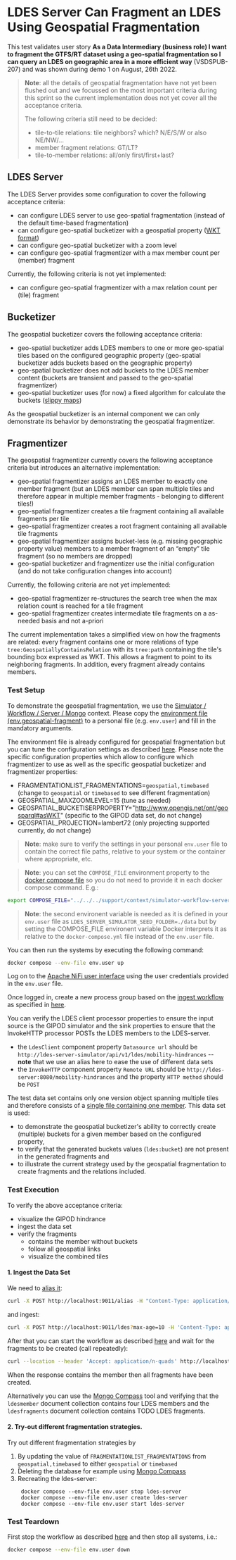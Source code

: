 # LDES Server Can Fragment an LDES Using Geospatial Fragmentation
This test validates user story **As a Data Intermediary (business role) I want to fragment the GTFS/RT dataset using a geo-spatial fragmentation so I can query an LDES on geographic area in a more efficient way** (VSDSPUB-207) and was shown during demo 1 on August, 26th 2022.

> **Note**: all the details of geospatial fragmentation have not yet been flushed out and we focussed on the most important criteria during this sprint so the current implementation does not yet cover all the acceptance criteria.
>
> The following criteria still need to be decided:
> * tile-to-tile relations: tile neighbors? which? N/E/S/W or also NE/NW/…
> * member fragment relations: GT/LT?
> * tile-to-member relations: all/only first/first+last?

## LDES Server
The LDES Server provides some configuration to cover the following acceptance criteria:
* can configure LDES server to use geo-spatial fragmentation (instead of the default time-based fragmentation)
* can configure geo-spatial bucketizer with a geospatial property ([WKT format](https://opengeospatial.github.io/ogc-geosparql/geosparql11/spec.html#_rdfs_datatype_geowktliteral))
* can configure geo-spatial bucketizer with a zoom level
* can configure geo-spatial fragmentizer with a max member count per (member) fragment

Currently, the following criteria is not yet implemented:
* can configure geo-spatial fragmentizer with a max relation count per (tile) fragment

## Bucketizer
The geospatial bucketizer covers the following acceptance criteria:
* geo-spatial bucketizer adds LDES members to one or more geo-spatial tiles based on the configured geographic property (geo-spatial bucketizer adds buckets based on the geographic property)
* geo-spatial bucketizer does not add buckets to the LDES member content (buckets are transient and passed to the geo-spatial fragmentizer)
* geo-spatial bucketizer uses (for now) a fixed algorithm for calculate the buckets ([slippy maps](https://wiki.openstreetmap.org/wiki/Slippy_map_tilenames))

As the geospatial bucketizer is an internal component we can only demonstrate its behavior by demonstrating the geospatial fragmentizer.

## Fragmentizer
The geospatial fragmentizer currently covers the following acceptance criteria but introduces an alternative implementation:
* geo-spatial fragmentizer assigns an LDES member to exactly one member fragment (but an LDES member can span multiple tiles and therefore appear in multiple member fragments - belonging to different tiles!)
* geo-spatial fragmentizer creates a tile fragment containing all available fragments per tile
* geo-spatial fragmentizer creates a root fragment containing all available tile fragments
* geo-spatial fragmentizer assigns bucket-less (e.g. missing geographic property value) members to a member fragment of an “empty” tile fragment (so no members are dropped)
* geo-spatial bucketizer and fragmentizer use the initial configuration (and do not take configuration changes into account)

Currently, the following criteria are not yet implemented:
* geo-spatial fragmentizer re-structures the search tree when the max relation count is reached for a tile fragment
* geo-spatial fragmentizer creates intermediate tile fragments on a as-needed basis and not a-priori

The current implementation takes a simplified view on how the fragments are related: every fragment contains one or more relations of type `tree:GeospatiallyContainsRelation` with its `tree:path` containing the tile's bounding box expressed as WKT. This allows a fragment to point to its neighboring fragments. In addition, every fragment already contains members.

### Test Setup
To demonstrate the geospatial fragmentation, we use the [Simulator / Workflow / Server / Mongo](../../../support/context/simulator-workflow-server-mongo/README.md) context. Please copy the [environment file (env.geospatial-fragment)](./env.geospatial-fragment) to a personal file (e.g. `env.user`) and fill in the mandatory arguments. 

The environment file is already configured for geospatial fragmentation but you can tune the configuration settings as described [here](../../../support/context/simulator-workflow-server-mongo/README.md#geospatial-fragmentation). Please note the specific configuration properties which allow to configure which fragmentizer to use as well as the specific geospatial bucketizer and fragmentizer properties:
* FRAGMENTATIONLIST_FRAGMENTATIONS=`geospatial,timebased` (change to `geospatial` or `timebased` to see different fragmentation)
* GEOSPATIAL_MAXZOOMLEVEL=15 (tune as needed)
* GEOSPATIAL_BUCKETISERPROPERTY="http://www.opengis.net/ont/geosparql#asWKT" (specific to the GIPOD data set, do not change)
* GEOSPATIAL_PROJECTION=lambert72 (only projecting supported currently, do not change)

> **Note**: make sure to verify the settings in your personal `env.user` file to contain the correct file paths, relative to your system or the container where appropriate, etc.

> **Note**: you can set the `COMPOSE_FILE` environment property to the [docker compose file](../../../support/context/simulator-workflow-server-mongo/docker-compose.yml) so you do not need to provide it in each docker compose command. E.g.:
```bash
export COMPOSE_FILE="../../../support/context/simulator-workflow-server-mongo/docker-compose.yml"
```
> **Note**: the second environent variable is needed as it is defined in your `env.user` file as `LDES_SERVER_SIMULATOR_SEED_FOLDER=./data` but by setting the COMPOSE_FILE environent variable Docker interprets it as relative to the `docker-compose.yml` file instead of the `env.user` file.

You can then run the systems by executing the following command:
```bash
docker compose --env-file env.user up
```

Log on to the [Apache NiFi user interface](https://localhost:8443/nifi) using the user credentials provided in the `env.user` file.

Once logged in, create a new process group based on the [ingest workflow](./nifi-workflow.json) as specified in [here](../../../support/workflow/README.md#creating-a-workflow).

You can verify the LDES client processor properties to ensure the input source is the GIPOD simulator and the sink properties to ensure that the InvokeHTTP processor POSTs the LDES members to the LDES-server.
* the `LdesClient` component property `Datasource url` should be `http://ldes-server-simulator/api/v1/ldes/mobility-hindrances` -- **note** that we use an alias here to ease the use of different data sets
* the `InvokeHTTP` component property `Remote URL` should be `http://ldes-server:8080/mobility-hindrances` and the property `HTTP method` should be `POST`

The test data set contains only one version object spanning multiple tiles and therefore consists of a [single file containing one member](./data/six-members.jsonld). This data set is used:
* to demonstrate the geospatial bucketizer's ability to correctly create (multiple) buckets for a given member based on the configured property,
* to verify that the generated buckets values (`ldes:bucket`) are not present in the generated fragments and
* to illustrate the current strategy used by the geospatial fragmentation to create fragments and the relations included.

### Test Execution
To verify the above acceptance criteria:
* visualize the GIPOD hindrance
* ingest the data set
* verify the fragments
    * contains the member without buckets
    * follow all geospatial links
    * visualize the combined tiles

#### 1. Ingest the Data Set
We need to [alias it](./create-alias.json):
```bash
curl -X POST http://localhost:9011/alias -H "Content-Type: application/json" -d '@create-alias.json'
```
and ingest:

```bash
curl -X POST http://localhost:9011/ldes?max-age=10 -H 'Content-Type: application/json-ld' -d '@data/six-members.jsonld'
```

After that you can start the workflow as described [here](../../../support/workflow/README.md#starting-a-workflow) and wait for the fragments to be created (call repeatedly):
```bash
curl --location --header 'Accept: application/n-quads' http://localhost:8080/mobility-hindrances
```


When the response contains the member then all fragments have been created.

Alternatively you can use the [Mongo Compass](https://www.mongodb.com/products/compass) tool and verifying that the `ldesmember` document collection contains four LDES members and the `ldesfragments` document collection contains TODO LDES fragments.

#### 2. Try-out different fragmentation strategies.

Try out different fragmentation strategies by
1. By updating the value of `FRAGMENTATIONLIST_FRAGMENTATIONS` from `geospatial,timebased` to either `geospatial` or `timebased`
2. Deleting the database for example using [Mongo Compass](https://www.mongodb.com/products/compass)
3. Recreating the ldes-server:
   ```
    docker compose --env-file env.user stop ldes-server  
    docker compose --env-file env.user create ldes-server
    docker compose --env-file env.user start ldes-server   
    ``` 

### Test Teardown
First stop the workflow as described [here](../../../support/workflow/README.md#stopping-a-workflow) and then stop all systems, i.e.:
```bash
docker compose --env-file env.user down
```
